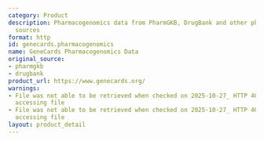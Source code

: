```yaml
---
category: Product
description: Pharmacogenomics data from PharmGKB, DrugBank and other pharmacogenomics
  sources
format: http
id: genecards.pharmacogenomics
name: GeneCards Pharmacogenomics Data
original_source:
- pharmgkb
- drugbank
product_url: https://www.genecards.org/
warnings:
- File was not able to be retrieved when checked on 2025-10-27_ HTTP 403 error when
  accessing file
- File was not able to be retrieved when checked on 2025-10-27_ HTTP 403 error when
  accessing file
layout: product_detail
---
```

